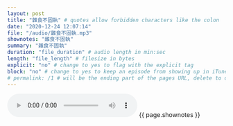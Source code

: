 ```yaml
---
layout: post
title: "雜食不固執" # quotes allow forbidden characters like the colon
date: "2020-12-24 12:07:14"
file: "/audio/雜食不固執.mp3"
shownotes: "雜食不固執"
summary: "雜食不固執"
duration: "file_duration" # audio length in min:sec
length: "file_length" # filesize in bytes
explicit: "no" # change to yes to flag with the explicit tag
block: "no" # change to yes to keep an episode from showing up in iTunes
# permalink: /1 # will be the ending part of the pages URL, delete to default to the title
---
```


<audio controls>
<source src="{{site.url}}{{site.baseurl}}{{ page.file }}" type="audio/x-mp3">
Your browser does not support the audio element.
</audio>
{{ page.shownotes }}
